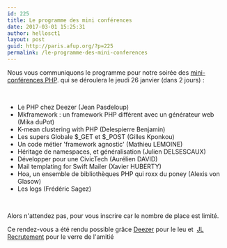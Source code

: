 ```yaml
---
id: 225
title: Le programme des mini conférences
date: 2017-03-01 15:25:31
author: hellosct1
layout: post
guid: http://paris.afup.org/?p=225
permalink: /le-programme-des-mini-conferences
---
```

Nous vous communiquons le programme pour notre soirée des <a href="https://www.meetup.com/fr-FR/afup-paris-php/events/236837021/">mini-conférences PHP</a>. qui se déroulera le jeudi 26 janvier (dans 2 jours) :

&nbsp;
<ul>
 	<li>Le PHP chez Deezer (Jean Pasdeloup)</li>
 	<li>Mkframework : un framework PHP différent avec un générateur web (Mika duPot)</li>
 	<li>K-mean clustering with PHP (Delespierre Benjamin)</li>
 	<li>Les supers Globale $_GET et $_POST (Gilles Kponkou)</li>
 	<li>Un code métier 'framework agnostic' (Mathieu LEMOINE)</li>
 	<li>Héritage de namespaces, et généralisation (Julien DELSESCAUX)</li>
 	<li>Développer pour une CivicTech (Aurélien DAVID)</li>
 	<li>Mail templating for Swift Mailer (Xavier HUBERTY)</li>
 	<li>Hoa, un ensemble de bibliothèques PHP qui roxx du poney (Alexis von Glasow)</li>
 	<li>Les logs (Frédéric Sagez)</li>
</ul>
&nbsp;

Alors n'attendez pas, pour vous inscrire car le nombre de place est limité.

Ce rendez-vous a été rendu possible grâce <a href="https://www.deezer.com/fr/">Deezer</a> pour le leu et  <a href="http://www.jlrecrutement.com/">JL Recrutement</a> pour le verre de l'amitié
